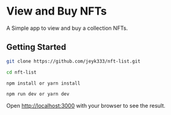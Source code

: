 # View and Buy NFTs

A Simple app to view and buy a collection NFTs.

## Getting Started

```bash
git clone https://github.com/jeyk333/nft-list.git

cd nft-list

npm install or yarn install

npm run dev or yarn dev
```

Open [http://localhost:3000](http://localhost:3000) with your browser to see the result.
